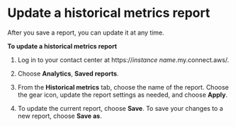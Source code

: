 # Update a historical metrics report<a name="update-historical-metrics-report"></a>

After you save a report, you can update it at any time\.

**To update a historical metrics report**

1. Log in to your contact center at https://*instance name*\.my\.connect\.aws/\.

1. Choose **Analytics**, **Saved reports**\.

1. From the **Historical metrics** tab, choose the name of the report\. Choose the gear icon, update the report settings as needed, and choose **Apply**\.

1. To update the current report, choose **Save**\. To save your changes to a new report, choose **Save as**\.